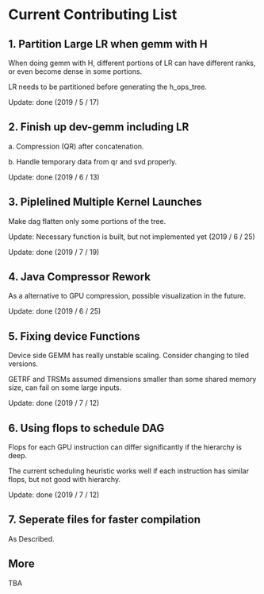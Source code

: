 # Current Contributing List

## 1. Partition Large LR when gemm with H

When doing gemm with H, different portions of LR can have different ranks, or even become dense in some portions.

LR needs to be partitioned before generating the h_ops_tree.

Update: done (2019 / 5 / 17)

## 2. Finish up dev-gemm including LR

a. Compression (QR) after concatenation.

b. Handle temporary data from qr and svd properly.

Update: done (2019 / 6 / 13)

## 3. Piplelined Multiple Kernel Launches

Make dag flatten only some portions of the tree.

Update: Necessary function is built, but not implemented yet (2019 / 6 / 25)

Update: done (2019 / 7 / 19)

## 4. Java Compressor Rework

As a alternative to GPU compression, possible visualization in the future.

Update: done (2019 / 6 / 25)

## 5. Fixing device Functions

Device side GEMM has really unstable scaling. Consider changing to tiled versions.

GETRF and TRSMs assumed dimensions smaller than some shared memory size, can fail on some large inputs.

Update: done (2019 / 7 / 12)

## 6. Using flops to schedule DAG

Flops for each GPU instruction can differ significantly if the hierarchy is deep.

The current scheduling heuristic works well if each instruction has similar flops, but not good with hierarchy.

Update: done (2019 / 7 / 12)

## 7. Seperate files for faster compilation

As Described.

## More

TBA
